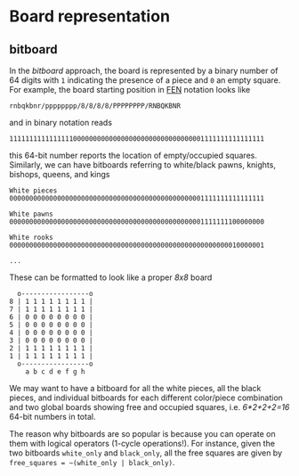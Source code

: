 # Board representation

## bitboard

In the _bitboard_ approach, the board is represented by a binary number of 64 digits with `1` indicating the presence of a piece and `0` an empty square. For example, the board starting position in [FEN](https://en.wikipedia.org/wiki/Forsyth–Edwards_Notation) notation looks like

```
rnbqkbnr/pppppppp/8/8/8/8/PPPPPPPP/RNBQKBNR
```

and in binary notation reads

```
1111111111111111000000000000000000000000000000001111111111111111
```

this 64-bit number reports the location of empty/occupied squares. Similarly, we can have bitboards referring to white/black pawns, knights, bishops, queens, and kings

```
White pieces
0000000000000000000000000000000000000000000000001111111111111111

White pawns
0000000000000000000000000000000000000000000000001111111100000000

White rooks
0000000000000000000000000000000000000000000000000000000010000001

...
```

These can be formatted to look like a proper _8x8_ board

```
  o-----------------o
8 | 1 1 1 1 1 1 1 1 |
7 | 1 1 1 1 1 1 1 1 |
6 | 0 0 0 0 0 0 0 0 |
5 | 0 0 0 0 0 0 0 0 |
4 | 0 0 0 0 0 0 0 0 |
3 | 0 0 0 0 0 0 0 0 |
2 | 1 1 1 1 1 1 1 1 |
1 | 1 1 1 1 1 1 1 1 |
  o-----------------o
    a b c d e f g h
```

We may want to have a bitboard for all the white pieces, all the black pieces, and individual bitboards for each different color/piece combination and two global boards showing free and occupied squares, i.e. _6*2+2+2=16_ 64-bit numbers in total.

The reason why bitboards are so popular is because you can operate on them with logical operators (1-cycle operations!). For instance, given the two bitboards `white_only` and `black_only`, all the free squares are given by `free_squares = ~(white_only | black_only)`.